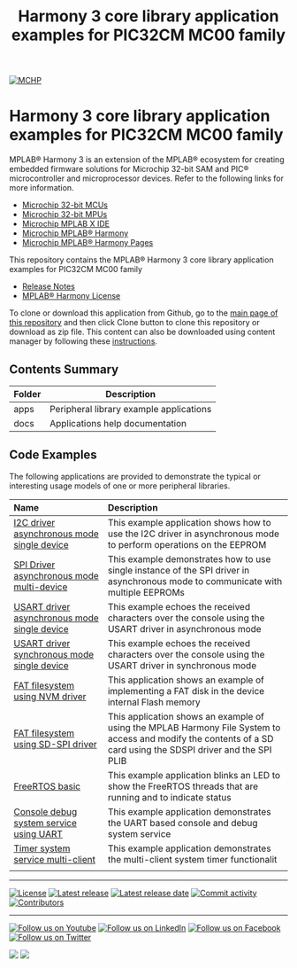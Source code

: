 ﻿---
title: Harmony 3 core library application examples for PIC32CM MC00 family
nav_order: 1
---

[![MCHP](https://www.microchip.com/ResourcePackages/Microchip/assets/dist/images/logo.png)](https://www.microchip.com)

# Harmony 3 core library application examples for PIC32CM MC00 family

MPLAB® Harmony 3 is an extension of the MPLAB® ecosystem for creating embedded firmware solutions for Microchip 32-bit SAM and PIC® microcontroller and microprocessor devices.  Refer to the following links for more information.

- [Microchip 32-bit MCUs](https://www.microchip.com/design-centers/32-bit)
- [Microchip 32-bit MPUs](https://www.microchip.com/design-centers/32-bit-mpus)
- [Microchip MPLAB X IDE](https://www.microchip.com/mplab/mplab-x-ide)
- [Microchip MPLAB® Harmony](https://www.microchip.com/mplab/mplab-harmony)
- [Microchip MPLAB® Harmony Pages](https://microchip-mplab-harmony.github.io/)

This repository contains the MPLAB® Harmony 3 core library application examples for PIC32CM MC00 family

- [Release Notes](release_notes.md)
- [MPLAB® Harmony License](mplab_harmony_license.md)

To clone or download this application from Github, go to the [main page of this repository](https://github.com/Microchip-MPLAB-Harmony/core_apps_pic32cm_mc00) and then click Clone button to clone this repository or download as zip file.
This content can also be downloaded using content manager by following these [instructions](https://github.com/Microchip-MPLAB-Harmony/contentmanager/wiki).

## Contents Summary

| Folder     | Description                             |
| ---        | ---                                     |
| apps       | Peripheral library example applications |
| docs       | Applications help documentation         |

## Code Examples

The following applications are provided to demonstrate the typical or interesting usage models of one or more peripheral libraries.

| Name | Description|
|:---------|:-----------|
| [I2C driver asynchronous mode single device](apps/driver/i2c/async/i2c_eeprom/readme.md) | This example application shows how to use the I2C driver in asynchronous mode to perform operations on the EEPROM |
| [SPI Driver asynchronous mode multi-device](apps/driver/spi/async/spi_multi_slave/readme.md) | This example demonstrates how to use single instance of the SPI driver in asynchronous mode to communicate with multiple EEPROMs |
| [USART driver asynchronous mode single device](apps/driver/usart/async/usart_echo/readme.md) | This example echoes the received characters over the console using the USART driver in asynchronous mode |
| [USART driver synchronous mode single device](apps/driver/usart/sync/usart_echo/readme.md) | This example echoes the received characters over the console using the USART driver in synchronous mode |
| [FAT filesystem using NVM driver](apps/fs/nvm_fat/readme.md) | This application shows an example of implementing a FAT disk in the device internal Flash memory |
| [FAT filesystem using SD-SPI driver](apps/fs/sdspi_fat/readme.md) | This application shows an example of using the MPLAB Harmony File System to access and modify the contents of a SD card using the SDSPI driver and the SPI PLIB |
| [FreeRTOS basic](apps/rtos/freertos/basic_freertos/readme.md) | This example application blinks an LED to show the FreeRTOS threads that are running and to indicate status |
| [Console debug system service using UART](apps/system/console_debug/sys_console_debug_uart_read_write/readme.md) | This example application demonstrates the UART based console and debug system service |
| [Timer system service multi-client](apps/system/time/sys_time_multiclient/readme.md) | This example application demonstrates the multi-client system timer functionalit |
|||
____

[![License](https://img.shields.io/badge/license-Harmony%20license-orange.svg)](https://github.com/Microchip-MPLAB-Harmony/core_apps_pic32cm_mc00/blob/master/mplab_harmony_license.md)
[![Latest release](https://img.shields.io/github/release/Microchip-MPLAB-Harmony/core_apps_pic32cm_mc00.svg)](https://github.com/Microchip-MPLAB-Harmony/core_apps_pic32cm_mc00/releases/latest)
[![Latest release date](https://img.shields.io/github/release-date/Microchip-MPLAB-Harmony/core_apps_pic32cm_mc00.svg)](https://github.com/Microchip-MPLAB-Harmony/core_apps_pic32cm_mc00/releases/latest)
[![Commit activity](https://img.shields.io/github/commit-activity/y/Microchip-MPLAB-Harmony/core_apps_pic32cm_mc00.svg)](https://github.com/Microchip-MPLAB-Harmony/core_apps_pic32cm_mc00/graphs/commit-activity)
[![Contributors](https://img.shields.io/github/contributors-anon/Microchip-MPLAB-Harmony/core_apps_pic32cm_mc00.svg)]()

____

[![Follow us on Youtube](https://img.shields.io/badge/Youtube-Follow%20us%20on%20Youtube-red.svg)](https://www.youtube.com/user/MicrochipTechnology)
[![Follow us on LinkedIn](https://img.shields.io/badge/LinkedIn-Follow%20us%20on%20LinkedIn-blue.svg)](https://www.linkedin.com/company/microchip-technology)
[![Follow us on Facebook](https://img.shields.io/badge/Facebook-Follow%20us%20on%20Facebook-blue.svg)](https://www.facebook.com/microchiptechnology/)
[![Follow us on Twitter](https://img.shields.io/twitter/follow/MicrochipTech.svg?style=social)](https://twitter.com/MicrochipTech)

[![](https://img.shields.io/github/stars/Microchip-MPLAB-Harmony/core_apps_pic32cm_mc00.svg?style=social)]()
[![](https://img.shields.io/github/watchers/Microchip-MPLAB-Harmony/core_apps_pic32cm_mc00.svg?style=social)]()
